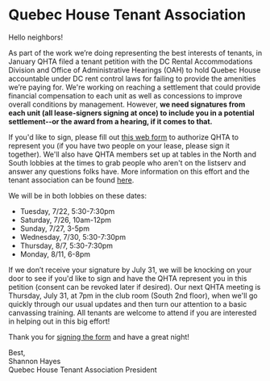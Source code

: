 # Quebec House Tenant Association

Hello neighbors!

 
As part of the work we’re doing representing the best interests of tenants, in January QHTA filed a tenant petition with the DC Rental Accommodations Division and Office of Administrative Hearings (OAH) to hold Quebec House accountable under DC rent control laws for failing to provide the amenities we’re paying for. We're working on reaching a settlement that could provide financial compensation to each unit as well as concessions to improve overall conditions by management. However, **we need signatures from each unit (all lease-signers signing at once) to include you in a potential settlement--or the award from a hearing, if it comes to that.**


If you'd like to sign, please fill out [this web form](https://forms.gle/PmpsvXM5BoxfqXyD7) to authorize QHTA to represent you (if you have two people on your lease, please sign it together). We'll also have QHTA members set up at tables in the North and South lobbies at the times to grab people who aren't on the listserv and answer any questions folks have. More information on this effort and the tenant association can be found [here](https://docs.google.com/document/d/1ym3OQW58O6hMfJxn5pK19FYt9udOFwhJri4M3EJh60c/edit?usp=sharing).


We will be in both lobbies on these dates:
- Tuesday, 7/22, 5:30-7:30pm
- Saturday, 7/26, 10am-12pm
- Sunday, 7/27, 3-5pm
- Wednesday, 7/30, 5:30-7:30pm
- Thursday, 8/7, 5:30-7:30pm
- Monday, 8/11, 6-8pm
  
 
If we don’t receive your signature by July 31, we will be knocking on your door to see if you'd like to sign and have the QHTA represent you in this petition (consent can be revoked later if desired). Our next QHTA meeting is Thursday, July 31, at 7pm in the club room (South 2nd floor), when we'll go quickly through our usual updates and then turn our attention to a basic canvassing training. All tenants are welcome to attend if you are interested in helping out in this big effort! 
 
Thank you for [signing the form](https://forms.gle/PmpsvXM5BoxfqXyD7) and have a great night!
 
Best,  
Shannon Hayes  
Quebec House Tenant Association President

